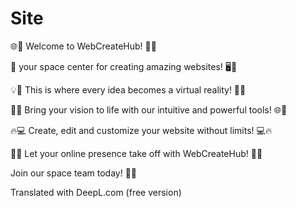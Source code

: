 # Site
🌐🚀 Welcome to WebCreateHub! 🚀🌐

🎨 your space center for creating amazing websites! 🖥️🎨

💡🔧 This is where every idea becomes a virtual reality! 🔧💡

🌟🌐 Bring your vision to life with our intuitive and powerful tools! 🌐🌟

🔥💻 Create, edit and customize your website without limits! 💻🔥

🚀🌈 Let your online presence take off with WebCreateHub! 🌈🚀

Join our space team today! 🚀🚀

Translated with DeepL.com (free version)
